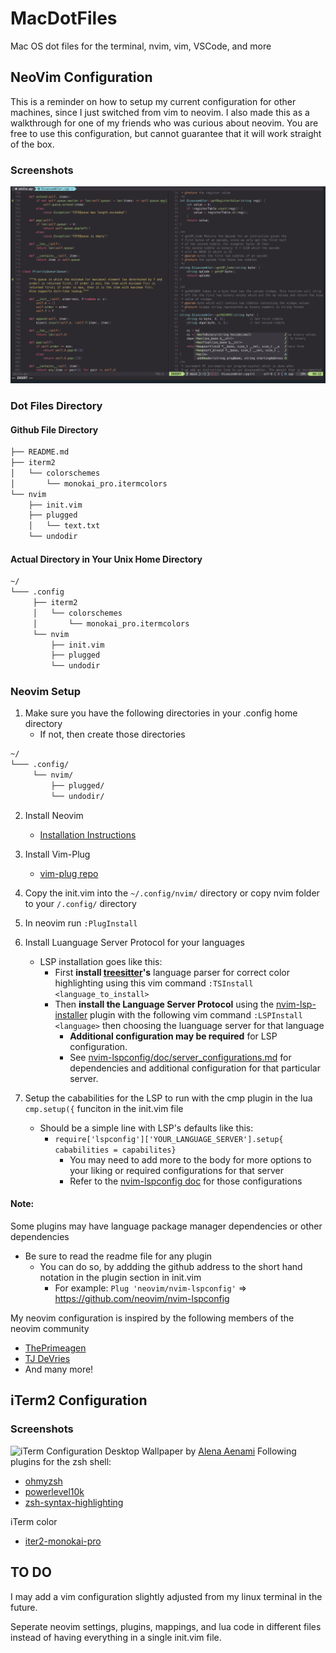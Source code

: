 # MacDotFiles
Mac OS dot files for the terminal, nvim, vim, VSCode, and more
## NeoVim Configuration
This is a reminder on how to setup my current configuration for other machines, since I just switched from vim to neovim. I also made this as a walkthrough for
one of my friends who was curious about neovim.
You are free to use this configuration, but cannot guarantee that it will work straight of the box.
### Screenshots
![Neovim Configuration](https://github.com/AmielCyber/MacDotFiles/blob/main/screenShots/neovimConfigScreen.png)
### Dot Files Directory
#### Github File Directory
```bash
├── README.md
├── iterm2
│   └── colorschemes
│       └── monokai_pro.itermcolors
└── nvim
    ├── init.vim
    ├── plugged
    │   └── text.txt
    └── undodir
```
#### Actual Directory in Your Unix Home Directory
```bash
~/
└─── .config
     ├── iterm2
     │   └── colorschemes
     │       └── monokai_pro.itermcolors
     └── nvim
         ├── init.vim
         ├── plugged
         └── undodir 
```
### Neovim Setup
1. Make sure you have the following directories in your .config home directory
    * If not, then create those directories
```bash 
~/
└─── .config/
     └── nvim/
         ├── plugged/
         └── undodir/ 
```
2. Install Neovim
    * [Installation Instructions](https://github.com/neovim/neovim/wiki/Installing-Neovim)

3. Install Vim-Plug
    * [vim-plug repo](https://github.com/junegunn/vim-plug)
4. Copy the init.vim into the `~/.config/nvim/` directory or copy nvim folder to your `/.config/` directory
5. In neovim run `:PlugInstall`
6. Install Luanguage Server Protocol for your languages 
    * LSP installation goes like this:
        * First **install [treesitter](https://github.com/nvim-treesitter/nvim-treesitter)'s** language parser for correct 
        color highlighting using this vim command `:TSInstall <language_to_install>` 
        * Then **install the Language Server Protocol** using the [nvim-lsp-installer](https://github.com/williamboman/nvim-lsp-installer)
        plugin with the following vim command `:LSPInstall <language>` then choosing the luanguage server for that language 
            * **Additional configuration may be required** for LSP configuration.
            * See [nvim-lspconfig/doc/server_configurations.md](https://github.com/neovim/nvim-lspconfig/blob/master/doc/server_configurations.md#remark_ls)
            for dependencies and additional configuration for that particular server.
7. Setup the cababilities for the LSP to run with the cmp plugin in the lua `cmp.setup({` funciton in the init.vim file 
    * Should be a simple line with LSP's defaults like this: 
        * `require['lspconfig']['YOUR_LANGUAGE_SERVER'].setup{ cababilities = capabilites}`
            * You may need to add more to the body for more options to your liking or required configurations for that server
            * Refer to the [nvim-lspconfig doc](https://github.com/neovim/nvim-lspconfig/blob/master/doc/server_configurations.md#remark_ls) for those configurations
#### Note:
Some plugins may have language package manager dependencies or other dependencies
* Be sure to read the readme file for any plugin
    * You can do so, by addding the github address to the short hand notation in the plugin section in init.vim
        * For example: `Plug 'neovim/nvim-lspconfig'` => https://github.com/neovim/nvim-lspconfig

My neovim configuration is inspired by the following members of the neovim community
* [ThePrimeagen](https://github.com/ThePrimeagen)
* [TJ DeVries](https://github.com/tjdevries)
* And many more!
## iTerm2 Configuration
### Screenshots
![iTerm Configuration](https://github.com/AmielCyber/MacDotFiles/blob/main/screenShots/iTerm2ConfigScreen.png)
Desktop Wallpaper by [Alena Aenami](https://www.artstation.com/aenamiart)
Following plugins for the zsh shell:
* [ohmyzsh](https://github.com/ohmyzsh/ohmyzsh)
* [powerlevel10k](https://github.com/romkatv/powerlevel10k)
* [zsh-syntax-highlighting](https://github.com/zsh-users/zsh-syntax-highlighting)

iTerm color
* [iter2-monokai-pro](https://github.com/ayatmaulana/iterm2-monokai-pro)

## TO DO
I may add a vim configuration slightly adjusted from my linux terminal in the future.

Seperate neovim settings, plugins, mappings, and lua code in different files instead of having everything in a single init.vim file.
